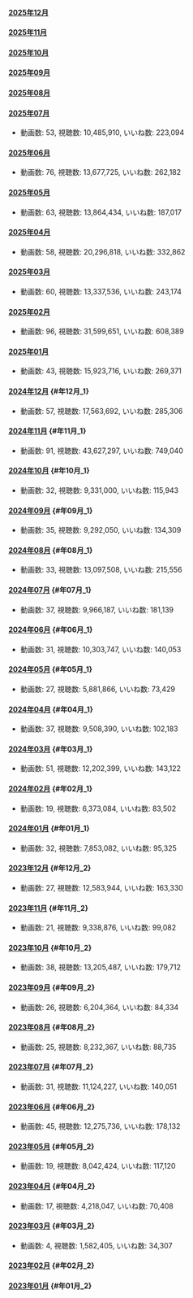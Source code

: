 #### [2025年12月](video#2025年12月 "wikilink")

#### [2025年11月](video#2025年11月 "wikilink")

#### [2025年10月](video#2025年10月 "wikilink")

#### [2025年09月](video#2025年09月 "wikilink")

#### [2025年08月](video#2025年08月 "wikilink")

#### [2025年07月](video#2025年07月 "wikilink")

-   動画数: 53, 視聴数: 10,485,910, いいね数: 223,094

#### [2025年06月](video#2025年06月 "wikilink")

-   動画数: 76, 視聴数: 13,677,725, いいね数: 262,182

#### [2025年05月](video#2025年05月 "wikilink")

-   動画数: 63, 視聴数: 13,864,434, いいね数: 187,017

#### [2025年04月](video#2025年04月 "wikilink")

-   動画数: 58, 視聴数: 20,296,818, いいね数: 332,862

#### [2025年03月](video#2025年03月 "wikilink")

-   動画数: 60, 視聴数: 13,337,536, いいね数: 243,174

#### [2025年02月](video#2025年02月 "wikilink")

-   動画数: 96, 視聴数: 31,599,651, いいね数: 608,389

#### [2025年01月](video#2025年01月 "wikilink")

-   動画数: 43, 視聴数: 15,923,716, いいね数: 269,371

#### [2024年12月](video#2024年12月 "wikilink") {#年12月_1}

-   動画数: 57, 視聴数: 17,563,692, いいね数: 285,306

#### [2024年11月](video#2024年11月 "wikilink") {#年11月_1}

-   動画数: 91, 視聴数: 43,627,297, いいね数: 749,040

#### [2024年10月](video#2024年10月 "wikilink") {#年10月_1}

-   動画数: 32, 視聴数: 9,331,000, いいね数: 115,943

#### [2024年09月](video#2024年09月 "wikilink") {#年09月_1}

-   動画数: 35, 視聴数: 9,292,050, いいね数: 134,309

#### [2024年08月](video#2024年08月 "wikilink") {#年08月_1}

-   動画数: 33, 視聴数: 13,097,508, いいね数: 215,556

#### [2024年07月](video#2024年07月 "wikilink") {#年07月_1}

-   動画数: 37, 視聴数: 9,966,187, いいね数: 181,139

#### [2024年06月](video#2024年06月 "wikilink") {#年06月_1}

-   動画数: 31, 視聴数: 10,303,747, いいね数: 140,053

#### [2024年05月](video#2024年05月 "wikilink") {#年05月_1}

-   動画数: 27, 視聴数: 5,881,866, いいね数: 73,429

#### [2024年04月](video#2024年04月 "wikilink") {#年04月_1}

-   動画数: 37, 視聴数: 9,508,390, いいね数: 102,183

#### [2024年03月](video#2024年03月 "wikilink") {#年03月_1}

-   動画数: 51, 視聴数: 12,202,399, いいね数: 143,122

#### [2024年02月](video#2024年02月 "wikilink") {#年02月_1}

-   動画数: 19, 視聴数: 6,373,084, いいね数: 83,502

#### [2024年01月](video#2024年01月 "wikilink") {#年01月_1}

-   動画数: 32, 視聴数: 7,853,082, いいね数: 95,325

#### [2023年12月](video#2023年12月 "wikilink") {#年12月_2}

-   動画数: 27, 視聴数: 12,583,944, いいね数: 163,330

#### [2023年11月](video#2023年11月 "wikilink") {#年11月_2}

-   動画数: 21, 視聴数: 9,338,876, いいね数: 99,082

#### [2023年10月](video#2023年10月 "wikilink") {#年10月_2}

-   動画数: 38, 視聴数: 13,205,487, いいね数: 179,712

#### [2023年09月](video#2023年09月 "wikilink") {#年09月_2}

-   動画数: 26, 視聴数: 6,204,364, いいね数: 84,334

#### [2023年08月](video#2023年08月 "wikilink") {#年08月_2}

-   動画数: 25, 視聴数: 8,232,367, いいね数: 88,735

#### [2023年07月](video#2023年07月 "wikilink") {#年07月_2}

-   動画数: 31, 視聴数: 11,124,227, いいね数: 140,051

#### [2023年06月](video#2023年06月 "wikilink") {#年06月_2}

-   動画数: 45, 視聴数: 12,275,736, いいね数: 178,132

#### [2023年05月](video#2023年05月 "wikilink") {#年05月_2}

-   動画数: 19, 視聴数: 8,042,424, いいね数: 117,120

#### [2023年04月](video#2023年04月 "wikilink") {#年04月_2}

-   動画数: 17, 視聴数: 4,218,047, いいね数: 70,408

#### [2023年03月](video#2023年03月 "wikilink") {#年03月_2}

-   動画数: 4, 視聴数: 1,582,405, いいね数: 34,307

#### [2023年02月](video#2023年02月 "wikilink") {#年02月_2}

#### [2023年01月](video#2023年01月 "wikilink") {#年01月_2}
